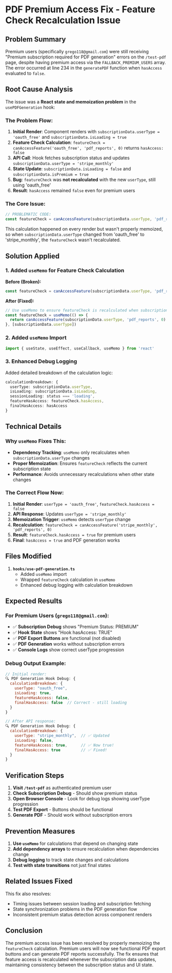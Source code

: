 # PDF Premium Access Fix - Feature Check Recalculation Issue

## Problem Summary

Premium users (specifically `grego118@gmail.com`) were still receiving "Premium subscription required for PDF generation" errors on the `/test-pdf` page, despite having premium access via the `FALLBACK_PREMIUM_USERS` array. The error occurred at line 234 in the `generatePDF` function when `hasAccess` evaluated to `false`.

## Root Cause Analysis

The issue was a **React state and memoization problem** in the `usePDFGeneration` hook:

### The Problem Flow:
1. **Initial Render**: Component renders with `subscriptionData.userType = 'oauth_free'` and `subscriptionData.isLoading = true`
2. **Feature Check Calculation**: `featureCheck = canAccessFeature('oauth_free', 'pdf_reports', 0)` returns `hasAccess: false`
3. **API Call**: Hook fetches subscription status and updates `subscriptionData.userType = 'stripe_monthly'`
4. **State Update**: `subscriptionData.isLoading = false` and `subscriptionData.isPremium = true`
5. **Bug**: `featureCheck` was **not recalculated** with the new `userType`, still using 'oauth_free'
6. **Result**: `hasAccess` remained `false` even for premium users

### The Core Issue:
```typescript
// PROBLEMATIC CODE:
const featureCheck = canAccessFeature(subscriptionData.userType, 'pdf_reports', 0)
```

This calculation happened on every render but wasn't properly memoized, so when `subscriptionData.userType` changed from 'oauth_free' to 'stripe_monthly', the `featureCheck` wasn't recalculated.

## Solution Applied

### 1. Added `useMemo` for Feature Check Calculation

**Before (Broken):**
```typescript
const featureCheck = canAccessFeature(subscriptionData.userType, 'pdf_reports', 0)
```

**After (Fixed):**
```typescript
// Use useMemo to ensure featureCheck is recalculated when subscription data changes
const featureCheck = useMemo(() => {
  return canAccessFeature(subscriptionData.userType, 'pdf_reports', 0)
}, [subscriptionData.userType])
```

### 2. Added `useMemo` Import

```typescript
import { useState, useEffect, useCallback, useMemo } from 'react'
```

### 3. Enhanced Debug Logging

Added detailed breakdown of the calculation logic:
```typescript
calculationBreakdown: {
  userType: subscriptionData.userType,
  isLoading: subscriptionData.isLoading,
  sessionLoading: status === 'loading',
  featureHasAccess: featureCheck.hasAccess,
  finalHasAccess: hasAccess
}
```

## Technical Details

### Why `useMemo` Fixes This:
- **Dependency Tracking**: `useMemo` only recalculates when `subscriptionData.userType` changes
- **Proper Memoization**: Ensures `featureCheck` reflects the current subscription state
- **Performance**: Avoids unnecessary recalculations when other state changes

### The Correct Flow Now:
1. **Initial Render**: `userType = 'oauth_free'`, `featureCheck.hasAccess = false`
2. **API Response**: Updates `userType = 'stripe_monthly'`
3. **Memoization Trigger**: `useMemo` detects `userType` change
4. **Recalculation**: `featureCheck = canAccessFeature('stripe_monthly', 'pdf_reports', 0)`
5. **Result**: `featureCheck.hasAccess = true` for premium users
6. **Final**: `hasAccess = true` and PDF generation works

## Files Modified

1. **`hooks/use-pdf-generation.ts`**
   - Added `useMemo` import
   - Wrapped `featureCheck` calculation in `useMemo`
   - Enhanced debug logging with calculation breakdown

## Expected Results

### For Premium Users (`grego118@gmail.com`):
- ✅ **Subscription Debug** shows "Premium Status: PREMIUM"
- ✅ **Hook State** shows "Hook hasAccess: TRUE"
- ✅ **PDF Export Buttons** are functional (not disabled)
- ✅ **PDF Generation** works without subscription errors
- ✅ **Console Logs** show correct userType progression

### Debug Output Example:
```javascript
// Initial render:
🔍 PDF Generation Hook Debug: {
  calculationBreakdown: {
    userType: "oauth_free",
    isLoading: true,
    featureHasAccess: false,
    finalHasAccess: false  // Correct - still loading
  }
}

// After API response:
🔍 PDF Generation Hook Debug: {
  calculationBreakdown: {
    userType: "stripe_monthly",  // ✅ Updated
    isLoading: false,
    featureHasAccess: true,      // ✅ Now true!
    finalHasAccess: true         // ✅ Fixed!
  }
}
```

## Verification Steps

1. **Visit `/test-pdf`** as authenticated premium user
2. **Check Subscription Debug** - Should show premium status
3. **Open Browser Console** - Look for debug logs showing userType progression
4. **Test PDF Export** - Buttons should be functional
5. **Generate PDF** - Should work without subscription errors

## Prevention Measures

1. **Use `useMemo`** for calculations that depend on changing state
2. **Add dependency arrays** to ensure recalculation when dependencies change
3. **Debug logging** to track state changes and calculations
4. **Test with state transitions** not just final states

## Related Issues Fixed

This fix also resolves:
- Timing issues between session loading and subscription fetching
- State synchronization problems in the PDF generation flow
- Inconsistent premium status detection across component renders

## Conclusion

The premium access issue has been resolved by properly memoizing the `featureCheck` calculation. Premium users will now see functional PDF export buttons and can generate PDF reports successfully. The fix ensures that feature access is recalculated whenever the subscription data updates, maintaining consistency between the subscription status and UI state.
